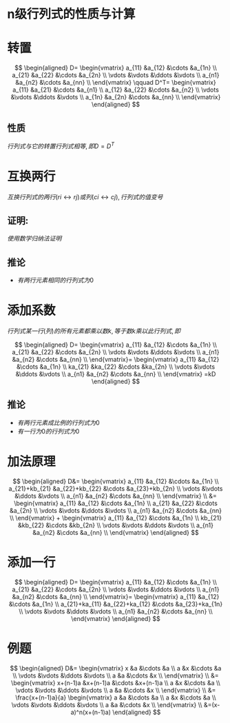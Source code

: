 # n级行列式的性质与计算

# 转置

$$
\begin{aligned}
D=
\begin{vmatrix}
a_{11} &a_{12} &\cdots &a_{1n} \\
a_{21} &a_{22} &\cdots &a_{2n} \\
\vdots &\vdots &\ddots &\vdots \\
a_{n1} &a_{n2} &\cdots &a_{nn} \\
\end{vmatrix}
\qquad
D^T=
\begin{vmatrix}
a_{11} &a_{21} &\cdots &a_{n1} \\
a_{12} &a_{22} &\cdots &a_{n2} \\
\vdots &\vdots &\ddots &\vdots \\
a_{1n} &a_{2n} &\cdots &a_{nn} \\
\end{vmatrix}
\end{aligned}
$$

## 性质

$行列式与它的转置行列式相等,即D=D^T$

# 互换两行

$互换行列式的两行(ri↔rj)或列(ci↔cj), 行列式的值变号$

## 证明:

$使用数学归纳法证明$

## 推论

* $有两行元素相同的行列式为0$

# 添加系数

$行列式某一行(列)的所有元素都乘以数k, 等于数k乘以此行列式, 即$

$$
\begin{aligned}
D=
\begin{vmatrix}
a_{11} &a_{12} &\cdots &a_{1n} \\
a_{21} &a_{22} &\cdots &a_{2n} \\
\vdots &\vdots &\ddots &\vdots \\
a_{n1} &a_{n2} &\cdots &a_{nn} \\
\end{vmatrix}=
\begin{vmatrix}
a_{11} &a_{12} &\cdots &a_{1n} \\
ka_{21} &ka_{22} &\cdots &ka_{2n} \\
\vdots &\vdots &\ddots &\vdots \\
a_{n1} &a_{n2} &\cdots &a_{nn} \\
\end{vmatrix}
=kD
\end{aligned}
$$

## 推论

* $有两行元素成比例的行列式为0$
* $有一行为0的行列式为0$

# 加法原理

$$
\begin{aligned}
D&=
\begin{vmatrix}
a_{11} &a_{12} &\cdots &a_{1n} \\
a_{21}+kb_{21} &a_{22}+kb_{22} &\cdots &a_{23}+kb_{2n} \\
\vdots &\vdots &\ddots &\vdots \\
a_{n1} &a_{n2} &\cdots &a_{nn} \\
\end{vmatrix}
\\
&=
\begin{vmatrix}
a_{11} &a_{12} &\cdots &a_{1n} \\
a_{21} &a_{22} &\cdots &a_{2n} \\
\vdots &\vdots &\ddots &\vdots \\
a_{n1} &a_{n2} &\cdots &a_{nn} \\
\end{vmatrix}
+
\begin{vmatrix}
a_{11} &a_{12} &\cdots &a_{1n} \\
kb_{21} &kb_{22} &\cdots &kb_{2n} \\
\vdots &\vdots &\ddots &\vdots \\
a_{n1} &a_{n2} &\cdots &a_{nn} \\
\end{vmatrix}
\end{aligned}
$$

# 添加一行

$$
\begin{aligned}
D=
\begin{vmatrix}
a_{11} &a_{12} &\cdots &a_{1n} \\
a_{21} &a_{22} &\cdots &a_{2n} \\
\vdots &\vdots &\ddots &\vdots \\
a_{n1} &a_{n2} &\cdots &a_{nn} \\
\end{vmatrix}=
\begin{vmatrix}
a_{11} &a_{12} &\cdots &a_{1n} \\
a_{21}+ka_{11} &a_{22}+ka_{12} &\cdots &a_{23}+ka_{1n} \\
\vdots &\vdots &\ddots &\vdots \\
a_{n1} &a_{n2} &\cdots &a_{nn} \\
\end{vmatrix}
\end{aligned}
$$

# 例题

$$
\begin{aligned}
D&=
\begin{vmatrix}
x &a &\cdots &a \\
a &x &\cdots &a \\
\vdots &\vdots &\ddots &\vdots \\
a &a &\cdots &x \\
\end{vmatrix}
\\
&=
\begin{vmatrix}
x+(n-1)a &x+(n-1)a &\cdots &x+(n-1)a \\
a &x &\cdots &a \\
\vdots &\vdots &\ddots &\vdots \\
a &a &\cdots &x \\
\end{vmatrix}
\\
&=
\frac{x+(n-1)a}{a}
\begin{vmatrix}
a &a &\cdots &a \\
a &x &\cdots &a \\
\vdots &\vdots &\ddots &\vdots \\
a &a &\cdots &x \\
\end{vmatrix}
\\
&=(x-a)^n(x+(n-1)a)
\end{aligned}
$$